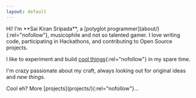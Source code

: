 ```yaml
---
layout: default
---
```


<div class="lead pretty-links">
  Hi! I'm **Sai Kiran Sripada**, a [polyglot programmer](about/){:rel="nofollow"}, musicophile and <span class="select-hide">not so</span> talented gamer. I love writing code, participating in Hackathons, and contributing to Open Source projects.

  I like to experiment and build [cool things](projects/){:rel="nofollow"} in my spare time.

  I'm <span class="select-hide">crazy</span> passionate about my craft, always looking out for original ideas and *new things*.
</div>

<ul id="tracklist" class="fade"></ul>
<p class="cool">Cool eh? More [projects](projects/){:rel="nofollow"}...</p>